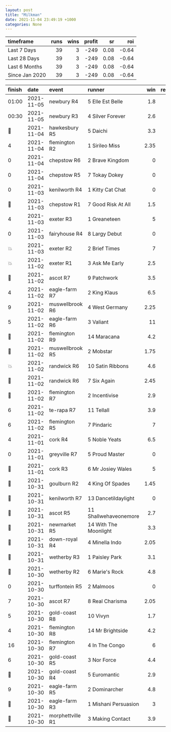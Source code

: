 ```yaml
---   
layout: post   
title: "Milkman"   
date: 2021-11-04 23:49:19 +1000  
categories: None 
---   
```



| timeframe      |   runs |   wins |   profit |   sr |   roi |
|:---------------|-------:|-------:|---------:|-----:|------:|
| Last 7 Days    |     39 |      3 |     -249 | 0.08 | -0.64 |
| Last 28 Days   |     39 |      3 |     -249 | 0.08 | -0.64 |
| Last 6 Months  |     39 |      3 |     -249 | 0.08 | -0.64 |
| Since Jan 2020 |     39 |      3 |     -249 | 0.08 | -0.64 |

| finish            | date       | event            | runner                |   win |   return |
|:------------------|:-----------|:-----------------|:----------------------|------:|---------:|
| 01:00             | 2021-11-05 | newbury R4       | 5 Elle Est Belle      |  1.8  |      -10 |
| 00:30             | 2021-11-05 | newbury R3       | 4 Silver Forever      |  2.6  |      -10 |
| :3rd_place_medal: | 2021-11-04 | hawkesbury R5    | 5 Daichi              |  3.3  |      -10 |
| 4                 | 2021-11-04 | flemington R2    | 1 Sirileo Miss        |  2.35 |      -10 |
| 0                 | 2021-11-04 | chepstow R6      | 2 Brave Kingdom       |  0    |      -10 |
| 0                 | 2021-11-04 | chepstow R5      | 7 Tokay Dokey         |  0    |      -10 |
| 0                 | 2021-11-03 | kenilworth R4    | 1 Kitty Cat Chat      |  0    |      -10 |
| :2nd_place_medal: | 2021-11-03 | chepstow R1      | 7 Good Risk At All    |  1.5  |      -10 |
| 4                 | 2021-11-03 | exeter R3        | 1 Greaneteen          |  5    |      -10 |
| 0                 | 2021-11-03 | fairyhouse R4    | 8 Largy Debut         |  0    |      -10 |
| :boom:            | 2021-11-03 | exeter R2        | 2 Brief Times         |  7    |       60 |
| :boom:            | 2021-11-02 | exeter R1        | 3 Ask Me Early        |  2.5  |       15 |
| :3rd_place_medal: | 2021-11-02 | ascot R7         | 9 Patchwork           |  3.5  |      -10 |
| 4                 | 2021-11-02 | eagle-farm R7    | 2 King Klaus          |  6.5  |      -10 |
| 9                 | 2021-11-02 | muswellbrook R6  | 4 West Germany        |  2.25 |      -10 |
| 5                 | 2021-11-02 | eagle-farm R6    | 3 Valiant             | 11    |      -10 |
| :3rd_place_medal: | 2021-11-02 | flemington R9    | 14 Maracana           |  4.2  |      -10 |
| :2nd_place_medal: | 2021-11-02 | muswellbrook R5  | 2 Mobstar             |  1.75 |      -10 |
| :boom:            | 2021-11-02 | randwick R6      | 10 Satin Ribbons      |  4.6  |       36 |
| :2nd_place_medal: | 2021-11-02 | randwick R6      | 7 Six Again           |  2.45 |      -10 |
| :2nd_place_medal: | 2021-11-02 | flemington R7    | 2 Incentivise         |  2.9  |      -10 |
| 6                 | 2021-11-02 | te-rapa R7       | 11 Tellall            |  3.9  |      -10 |
| 6                 | 2021-11-02 | flemington R5    | 7 Pindaric            |  7    |      -10 |
| 4                 | 2021-11-01 | cork R4          | 5 Noble Yeats         |  6.5  |      -10 |
| 0                 | 2021-11-01 | greyville R7     | 5 Proud Master        |  0    |      -10 |
| :3rd_place_medal: | 2021-11-01 | cork R3          | 6 Mr Josiey Wales     |  5    |      -10 |
| :2nd_place_medal: | 2021-10-31 | goulburn R2      | 4 King Of Spades      |  1.45 |      -10 |
| :2nd_place_medal: | 2021-10-31 | kenilworth R7    | 13 Dancetildaylight   |  0    |      -10 |
| :2nd_place_medal: | 2021-10-31 | ascot R5         | 11 Shallwehaveonemore |  2.7  |      -10 |
| :3rd_place_medal: | 2021-10-31 | newmarket R5     | 14 With The Moonlight |  3.3  |      -10 |
| :3rd_place_medal: | 2021-10-31 | down-royal R4    | 4 Minella Indo        |  2.05 |      -10 |
| :3rd_place_medal: | 2021-10-31 | wetherby R3      | 1 Paisley Park        |  3.1  |      -10 |
| :3rd_place_medal: | 2021-10-30 | wetherby R2      | 6 Marie's Rock        |  4.8  |      -10 |
| 0                 | 2021-10-30 | turffontein R5   | 2 Malmoos             |  0    |      -10 |
| 7                 | 2021-10-30 | ascot R7         | 8 Real Charisma       |  2.05 |      -10 |
| 5                 | 2021-10-30 | gold-coast R8    | 10 Vivyn              |  1.7  |      -10 |
| 4                 | 2021-10-30 | flemington R8    | 14 Mr Brightside      |  4.2  |      -10 |
| 16                | 2021-10-30 | flemington R7    | 4 In The Congo        |  6    |      -10 |
| 6                 | 2021-10-30 | gold-coast R5    | 3 Nor Force           |  4.4  |      -10 |
| :2nd_place_medal: | 2021-10-30 | gold-coast R4    | 5 Euromantic          |  2.9  |      -10 |
| 9                 | 2021-10-30 | eagle-farm R5    | 2 Dominarcher         |  4.8  |      -10 |
| :2nd_place_medal: | 2021-10-30 | eagle-farm R3    | 1 Mishani Persuasion  |  3    |      -10 |
| :2nd_place_medal: | 2021-10-30 | morphettville R1 | 3 Making Contact      |  3.9  |      -10 |
